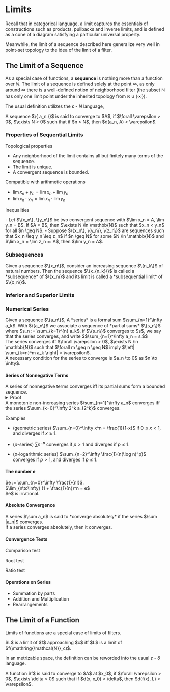 # Limits

Recall that in categorical language, a limit captures the essentials of
constructions such as products, pullbacks and inverse limits, and is
defined as a cone of a diagram satisfying a particular universal
property.

Meanwhile, the limit of a sequence described here generalize very well
in point-set topology to the idea of the limit of a filter.

## The Limit of a Sequence

As a special case of functions, a **sequence** is nothing more than a
function over $\mathbb{N}$. The limit of a sequence is defined solely at
the point $\infty$, as only around $\infty$ there is a well-defined
notion of neighborhood filter (the subset $\mathbb{N}$ has only one
limit point under the inherited topology from
$\mathbb{R} \cup \{ \infty \}$).

The usual definition utilizes the $\varepsilon$ - $N$ language,

<div class="definition">
A sequence $\{ a_n \}$ is said to converge to $A$, if
$\forall \varepsilon > 0$, $\exists N > 0$ such that if $n > N$, then
$d(a_n, A) < \varepsilon$.
</div>

### Properties of Sequential Limits

Topological properties

<div class="theorem">

-   Any neighborhood of the limit contains all but finitely many terms
    of the sequence.
-   The limit is unique.
-   A convergent sequence is bounded.

</div>

Compatible with arithmetic operations

<div class="theorem">

-   $\lim x_n + y_n = \lim x_n + \lim y_n$
-   $\lim x_n \cdot y_n = \lim x_n \cdot \lim y_n$

</div>

Inequalities

<div class="theorem">
-   Let $\{x_n\}, \{y_n\}$ be two convergent sequence with
    $\lim x_n = A, \lim y_n = B$. If $A < B$, then
    $\exists N \in \mathbb{N}$ such that $x_n < y_n$ for all $n \geq N$.
-   Suppose $\{x_n\}, \{y_n\}, \{z_n\}$ are sequences such that
    $x_n \leq y_n \leq z_n$ if $n \geq N$ for some $N \in \mathbb{N}$
    and $\lim x_n = \lim z_n =: A$, then $\lim y_n = A$.
</div>

### Subsequences

<div class="definition">
Given a sequence $\{x_n\}$, consider an increasing sequence $\{n_k\}$ of
natural numbers. Then the sequence $\{x_{n_k}\}$ is called a
*subsequence* of $\{x_n\}$ and its limit is called a *subsequential
limit* of $\{x_n\}$.
</div>

### Inferior and Superior Limits

### Numerical Series

<div class="definition">
Given a sequence $\{a_n\}$, A *series* is a formal sum $\sum_{n=1}^\infty a_k$. With $\{a_n\}$ we associate a sequence of *partial sums* $\{s_n\}$ where $s_n := \sum_{k=1}^{n} a_k$. if $\{s_n\}$ converges to $s$, we say that the series converges, and write $$\sum_{n=1}^\infty a_n = s.$$
</div>

<div class="theorem">
The series converges iff $\forall \varepsilon > 0$,
$\exists N \in \mathbb{N}$ such that $\forall m \geq n \geq N$ imply
$\left| \sum_{k=n}^m a_k \right| < \varepsilon$.
</div>

<div class="corollary">
A necessary condition for the series to converge is $a_n \to 0$ as
$n \to \infty$.
</div>

#### Series of Nonnegative Terms

<div class="theorem">
A series of nonnegative terms converges iff its partial sums form a
bounded sequence.
</div>

<details class="proof">
<summary>Proof</summary>
As the partial sums form a monotonic non-decreasing sequence. Then by [Monotone Convergence Theorem](#7B6EF184-23B7-47F2-9FC6-46AF4C754638).
</details>

<div class="theorem">
A monotonic non-increasing series $\sum_{n=1}^\infty a_n$ converges
iff the series $\sum_{k=0}^\infty 2^k a_{2^k}$ converges.
</div>

Examples

<div class="example">

-   (geometric series) $\sum_{n=0}^\infty x^n = \frac{1}{1-x}$ if $0 \leq x < 1$, and diverges if $x \geq 1$.

-   ($p$-series) $\sum n^{-p}$ converges if $p > 1$ and diverges if $p \leq 1$.

-   ($p$-logarithmic series) $\sum_{n=2}^\infty \frac{1}{n(\log n)^p}$ converges if $p > 1$, and diverges if $p \leq 1$.

</div>

#### The number $e$

<div class="definition">
$e := \sum_{n=0}^\infty \frac{1}{n!}$.
</div>

<div class="theorem">
$\lim_{n\to\infty} (1 + \frac{1}{n})^n = e$
</div>

<div class="theorem">
$e$ is irrational.
</div>

#### Absolute Convergence

<div class="definition">
A series $\sum a_n$ is said to *converge absolutely* if the series
$\sum |a_n|$ converges.
</div>

<div class="theorem">
If a series converges absolutely, then it converges.
</div>

#### Convergence Tests

Comparison test
	
Root test
		
Ratio test

#### Operations on Series

-   Summation by parts
-   Addition and Multiplication
-   Rearrangements

## The Limit of a Function

Limits of functions are a special case of limits of filters.

<div class="definition">
$L$ is a limit of $f$ approaching $c$ iff $L$ is a limit of
$f(\mathring{\mathcal{N}}_c)$.
</div>

In an metrizable space, the definition can be reworded into the usual
$\varepsilon$ - $\delta$ language.

<div class="definition">
A function $f$ is said to converge to $A$ at $x_0$, if
$\forall \varepsilon > 0$, $\exists \delta > 0$ such that if
$d(x, x_0) < \delta$, then $d(f(x), L) < \varepsilon$.
</div>
